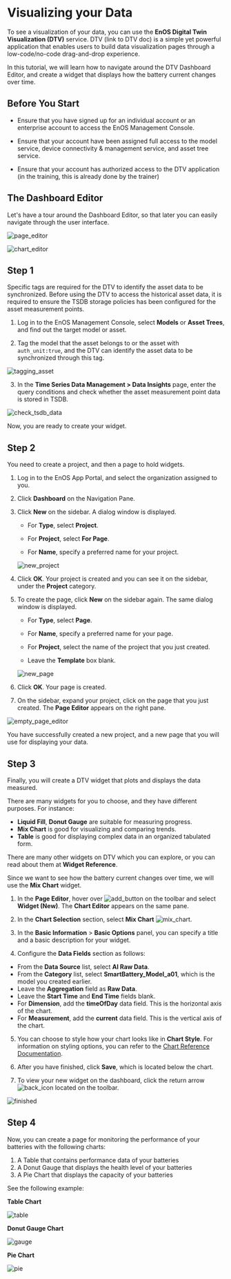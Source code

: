 # Visualizing your Data

To see a visualization of your data, you can use the **EnOS Digital Twin Visualization (DTV)** service. DTV (link to DTV doc) is a simple yet powerful application that enables users to build data visualization pages through a low-code/no-code drag-and-drop experience.

In this tutorial, we will learn how to navigate around the DTV Dashboard Editor, and create a widget that displays how the battery current changes over time.

## Before You Start

- Ensure that you have signed up for an individual account or an enterprise account to access the EnOS Management Console.

- Ensure that your account have been assigned full access to the model service, device connectivity & management service, and asset tree service.

- Ensure that your account has authorized access to the DTV application (in the training, this is already done by the trainer)

  

## The Dashboard Editor

Let's have a tour around the Dashboard Editor, so that later you can easily navigate through the user interface.




![page_editor](media/page_editor.png)


![chart_editor](media/chart_editor.png)



## Step 1

Specific tags are required for the DTV to identify the asset data to be synchronized. Before using the DTV to access the historical asset data, it is required to ensure the TSDB storage policies has been configured for the asset measurement points.

1. Log in to the EnOS Management Console, select **Models** or **Asset Trees**, and find out the target model or asset.

2. Tag the model that the asset belongs to or the asset with `auth_unit:true`, and the DTV can identify the asset data to be synchronized through this tag.

   

![tagging_asset](media/tagging_asset.png)

3. In the **Time Series Data Management > Data Insights** page, enter the query conditions and check whether the asset measurement point data is stored in TSDB.

![check_tsdb_data](media/checking_tsdb_data.png)



Now, you are ready to create your widget.




## Step 2

You need to create a project, and then a page to hold widgets.

1. Log in to the EnOS App Portal, and select the organization assigned to you.

2. Click **Dashboard** on the Navigation Pane.

3. Click **New** on the sidebar. A dialog window is displayed.

   - For **Type**, select **Project**.

   - For **Project**, select **For Page**.

   - For **Name**, specify a preferred name for your project.



   ![new_project](media/new_project.png)



4. Click **OK**. Your project is created and you can see it on the sidebar, under the **Project** category.

5. To create the page, click **New** on the sidebar again. The same dialog window is displayed.

   - For **Type**, select **Page**.

   - For **Name**, specify a preferred name for your page.

   - For **Project**, select the name of the project that you just created.

   - Leave the **Template** box blank.



   ![new_page](media/new_page.png)


6. Click **OK**. Your page is created.

 1. On the sidebar, expand your project, click on the page that you just created. The **Page Editor** appears on the right pane.

   ![empty_page_editor](media/empty_page_editor.png)



You have successfully created a new project, and a new page that you will use for displaying your data.




## Step 3

Finally, you will create a DTV widget that plots and displays the data measured.

There are many widgets for you to choose, and they have different purposes. For instance:

- **Liquid Fill**, **Donut Gauge** are suitable for measuring progress.
- **Mix Chart** is good for visualizing and comparing trends.
- **Table** is good for displaying complex data in an organized tabulated form.

There are many other widgets on DTV which you can explore, or you can read about them at **Widget Reference**.



Since we want to see how the battery current changes over time, we will use the **Mix Chart** widget.

1. In the **Page Editor**, hover over ![add_button](media/add_button.png) on the toolbar and select **Widget (New)**. The **Chart Editor** appears on the same pane.

2. In the **Chart Selection** section, select **Mix Chart** ![mix_chart](media/mix_chart.png).

3. In the **Basic Information** > **Basic Options** panel, you can specify a title and a basic description for your widget.

4.  Configure the **Data Fields** section as follows:
   - From the **Data Source** list, select **AI Raw Data**.
   - From the **Category** list, select **SmartBattery_Model_a01**, which is the model you created earlier.
   - Leave the **Aggregation** field as **Raw Data**.
   - Leave the **Start Time** and **End Time** fields blank.
   - For **Dimension**, add the **timeOfDay** data field. This is the horizontal axis of the chart.
   - For **Measurement**, add the **current** data field. This is the vertical axis of the chart.

5. You can choose to style how your chart looks like in **Chart Style**. For information on styling options, you can refer to the [Chart Reference Documentation](https://support.envisioniot.com/docs/dtv/en/latest/reference.html).

6. After you have finished, click **Save**, which is located below the chart.

7. To view your new widget on the dashboard, click the return arrow ![back_icon](media/back_icon.png) located on the toolbar.



![finished](media/finished.png)





## Step 4

Now, you can create a page for monitoring the performance of your batteries with the following charts:

1. A Table that contains performance data of your batteries
2. A Donut Gauge that displays the health level of your batteries
3. A Pie Chart that displays the capacity of your batteries



See the following example:

**Table Chart**

![table](media/table_chart.png)

**Donut Gauge Chart**

![gauge](media/gauge_chart.png)

**Pie Chart**

![pie](media/pie_chart.png)